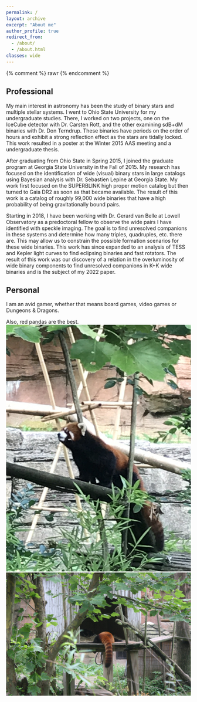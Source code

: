 ```yaml
---
permalink: /
layout: archive
excerpt: "About me"
author_profile: true
redirect_from: 
  - /about/
  - /about.html
classes: wide
---
```


{% comment %}
rawr
{% endcomment %}

## Professional

My main interest in astronomy has been the study of binary stars and multiple stellar systems.  I went to Ohio State University for my undergraduate studies.  There, I worked on two projects, one on the IceCube detector with Dr. Carsten Rott, and the other examining sdB+dM binaries with Dr. Don Terndrup.  These binaries have periods on the order of hours and exhibit a strong reflection effect as the stars are tidally locked.  This work resulted in a poster at the Winter 2015 AAS meeting and a undergraduate thesis.

After graduating from Ohio State in Spring 2015, I joined the graduate program at Georgia State University in the Fall of 2015.  My research has focused on the identification of wide (visual) binary stars in large catalogs using Bayesian analysis with Dr. Sebastien Lepine at Georgia State.  My work first focused on the SUPERBLINK high proper motion catalog but then turned to Gaia DR2 as soon as that became available.  The result of this work is a catalog of roughly 99,000 wide binaries that have a high probability of being gravitationally bound pairs.  

Starting in 2018, I have been working with Dr. Gerard van Belle at Lowell Observatory as a predoctoral fellow to observe the wide pairs I have identified with speckle imaging.  The goal is to find unresolved companions in these systems and determine how many triples, quadruples, etc. there are.  This may allow us to constrain the possible formation scenarios for these wide binaries.  This work has since expanded to an analysis of TESS and Kepler light curves to find eclipsing binaries and fast rotators.  The result of this work was our discovery of a relation in the overluminosity of wide binary components to find unresolved companions in K+K wide binaries and is the subject of my 2022 paper.

## Personal
I am an avid gamer, whether that means board games, video games or Dungeons & Dragons.

Also, red pandas are the best.
<img src="../images/red_panda_cbus_zoo_2.jpg" alt="Red panda at Columbus zoo" class="center">
<img src="../images/rp1.jpg" alt="Red panda at Columbus zoo" class="center">
